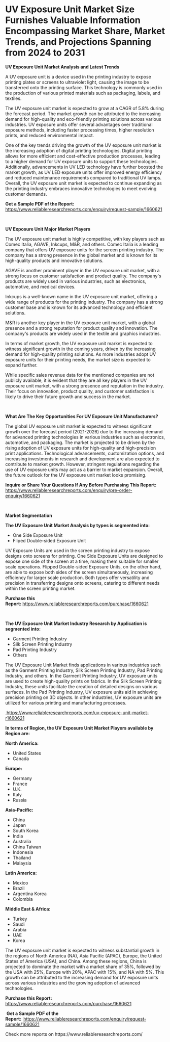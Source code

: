 <p><h1>UV Exposure Unit Market Size Furnishes Valuable Information Encompassing Market Share, Market Trends, and Projections Spanning from 2024 to 2031</h1></p><p><strong>UV Exposure Unit Market Analysis and Latest Trends</strong></p>
<p><p>A UV exposure unit is a device used in the printing industry to expose printing plates or screens to ultraviolet light, causing the image to be transferred onto the printing surface. This technology is commonly used in the production of various printed materials such as packaging, labels, and textiles.</p><p>The UV exposure unit market is expected to grow at a CAGR of 5.8% during the forecast period. The market growth can be attributed to the increasing demand for high-quality and eco-friendly printing solutions across various industries. UV exposure units offer several advantages over traditional exposure methods, including faster processing times, higher resolution prints, and reduced environmental impact.</p><p>One of the key trends driving the growth of the UV exposure unit market is the increasing adoption of digital printing technologies. Digital printing allows for more efficient and cost-effective production processes, leading to a higher demand for UV exposure units to support these technologies. Additionally, advancements in UV LED technology have further boosted the market growth, as UV LED exposure units offer improved energy efficiency and reduced maintenance requirements compared to traditional UV lamps. Overall, the UV exposure unit market is expected to continue expanding as the printing industry embraces innovative technologies to meet evolving customer demands.</p></p>
<p><strong>Get a Sample PDF of the Report:&nbsp;</strong> <a href="https://www.reliableresearchreports.com/enquiry/request-sample/1660621">https://www.reliableresearchreports.com/enquiry/request-sample/1660621</a></p>
<p>&nbsp;</p>
<p><strong>UV Exposure Unit Major Market Players</strong></p>
<p><p>The UV exposure unit market is highly competitive, with key players such as Comec Italia, AGAVE, Inkcups, M&R, and others. Comec Italia is a leading company that offers UV exposure units for the screen printing industry. The company has a strong presence in the global market and is known for its high-quality products and innovative solutions.</p><p>AGAVE is another prominent player in the UV exposure unit market, with a strong focus on customer satisfaction and product quality. The company's products are widely used in various industries, such as electronics, automotive, and medical devices.</p><p>Inkcups is a well-known name in the UV exposure unit market, offering a wide range of products for the printing industry. The company has a strong customer base and is known for its advanced technology and efficient solutions.</p><p>M&R is another key player in the UV exposure unit market, with a global presence and a strong reputation for product quality and innovation. The company's products are widely used in the textile and graphics industries.</p><p>In terms of market growth, the UV exposure unit market is expected to witness significant growth in the coming years, driven by the increasing demand for high-quality printing solutions. As more industries adopt UV exposure units for their printing needs, the market size is expected to expand further.</p><p>While specific sales revenue data for the mentioned companies are not publicly available, it is evident that they are all key players in the UV exposure unit market, with a strong presence and reputation in the industry. Their focus on innovation, product quality, and customer satisfaction is likely to drive their future growth and success in the market.</p></p>
<p>&nbsp;</p>
<p><strong>What Are The Key Opportunities For UV Exposure Unit Manufacturers?</strong></p>
<p><p>The global UV exposure unit market is expected to witness significant growth over the forecast period (2021-2026) due to the increasing demand for advanced printing technologies in various industries such as electronics, automotive, and packaging. The market is projected to be driven by the rising adoption of UV exposure units for high-quality and high-precision print applications. Technological advancements, customization options, and increasing investments in research and development are also expected to contribute to market growth. However, stringent regulations regarding the use of UV exposure units may act as a barrier to market expansion. Overall, the future outlook for the UV exposure unit market looks promising.</p></p>
<p><strong>Inquire or Share Your Questions If Any Before Purchasing This Report:</strong> <a href="https://www.reliableresearchreports.com/enquiry/pre-order-enquiry/1660621">https://www.reliableresearchreports.com/enquiry/pre-order-enquiry/1660621</a></p>
<p>&nbsp;</p>
<p><strong>Market Segmentation</strong></p>
<p><strong>The UV Exposure Unit Market Analysis by types is segmented into:</strong></p>
<p><ul><li>One Side Exposure Unit</li><li>Fliped Double-sided Exposure Unit</li></ul></p>
<p><p>UV Exposure Units are used in the screen printing industry to expose designs onto screens for printing. One Side Exposure Units are designed to expose one side of the screen at a time, making them suitable for smaller scale operations. Flipped Double-sided Exposure Units, on the other hand, are able to expose both sides of the screen simultaneously, increasing efficiency for larger scale production. Both types offer versatility and precision in transferring designs onto screens, catering to different needs within the screen printing market.</p></p>
<p><strong>Purchase this Report:&nbsp;</strong><a href="https://www.reliableresearchreports.com/purchase/1660621">https://www.reliableresearchreports.com/purchase/1660621</a></p>
<p>&nbsp;</p>
<p><strong>The UV Exposure Unit Market Industry Research by Application is segmented into:</strong></p>
<p><ul><li>Garment Printing Industry</li><li>Silk Screen Printing Industry</li><li>Pad Printing Industry</li><li>Others</li></ul></p>
<p><p>The UV Exposure Unit Market finds applications in various industries such as the Garment Printing Industry, Silk Screen Printing Industry, Pad Printing Industry, and others. In the Garment Printing Industry, UV exposure units are used to create high-quality prints on fabrics. In the Silk Screen Printing Industry, these units facilitate the creation of detailed designs on various surfaces. In the Pad Printing Industry, UV exposure units aid in achieving precision printing on 3D objects. In other industries, UV exposure units are utilized for various printing and manufacturing processes.</p></p>
<p><a href="https://www.reliableresearchreports.com/uv-exposure-unit-market-r1660621">&nbsp;https://www.reliableresearchreports.com/uv-exposure-unit-market-r1660621</a></p>
<p><strong>In terms of Region, the UV Exposure Unit Market Players available by Region are:</strong></p>
<p>
    <p> <strong> North America: </strong>
        <ul>
            <li>United States</li>
            <li>Canada</li>
        </ul>
        </p> 
    <p> <strong> Europe: </strong>
        <ul>
            <li>Germany</li>
            <li>France</li>
            <li>U.K.</li>
            <li>Italy</li>
            <li>Russia</li>
        </ul>
        </p> 
    <p> <strong> Asia-Pacific: </strong>
        <ul>
            <li>China</li>
            <li>Japan</li>
            <li>South Korea</li>
            <li>India</li>
            <li>Australia</li>
            <li>China Taiwan</li>
            <li>Indonesia</li>
            <li>Thailand</li>
            <li>Malaysia</li>
        </ul>
        </p> 
    <p> <strong> Latin America: </strong>
        <ul>
            <li>Mexico</li>
            <li>Brazil</li>
            <li>Argentina Korea</li>
            <li>Colombia</li>
        </ul>
        </p> 
    <p> <strong> Middle East & Africa: </strong>
        <ul>
            <li>Turkey</li>
            <li>Saudi</li>
            <li>Arabia</li>
            <li>UAE</li>
            <li>Korea</li>
        </ul>
    </p>
    </p>
<p><p>The UV exposure unit market is expected to witness substantial growth in the regions of North America (NA), Asia Pacific (APAC), Europe, the United States of America (USA), and China. Among these regions, China is projected to dominate the market with a market share of 35%, followed by the USA with 25%, Europe with 20%, APAC with 15%, and NA with 5%. This growth can be attributed to the increasing demand for UV exposure units across various industries and the growing adoption of advanced technologies.</p></p>
<p><strong>Purchase this Report: </strong><a href="https://www.reliableresearchreports.com/purchase/1660621">https://www.reliableresearchreports.com/purchase/1660621</a></p>
<p>&nbsp;<strong>Get a Sample PDF of the Report:&nbsp;&nbsp;</strong><a href="https://www.reliableresearchreports.com/enquiry/request-sample/1660621">https://www.reliableresearchreports.com/enquiry/request-sample/1660621</a></p>
<p><strong></strong></p>
<p>Check more reports on https://www.reliableresearchreports.com/</p>